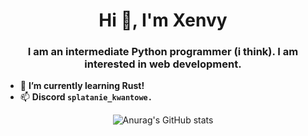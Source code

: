<h1 align="center">Hi 👋, I'm Xenvy</h1>
<h3 align="center">I am an intermediate Python programmer (i think). I am interested in web development.</h3>

- 🌱 **I’m currently learning Rust!**
- 📫 **Discord `splatanie_kwantowe.`**
<div align="center">

  ![Anurag's GitHub stats](https://github-readme-stats.vercel.app/api?username=xxenvy&show_icons=true&theme=transparent)
</div>
